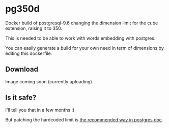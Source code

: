 # pg350d

Docker build of postgresql-9.6 changing the dimension limit for the cube extension, raising it to 350.

This is needed to be able to work with words embedding with postgres.

You can easily generate a build for your own need in term of dimensions by editing this dockerfile.

## Download

Image coming soon (currently uploading)


## Is it safe?

I'll tell you that in a few months :)

But patching the hardcoded limit is [the recommended way in postgres doc](https://www.postgresql.org/docs/9.5/static/cube.html#AEN169535).
